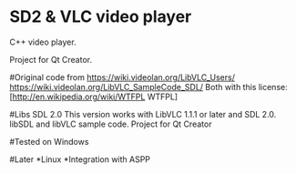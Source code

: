 # SD2 & VLC video player
C++ video player.

Project for Qt Creator.

#Original code from
https://wiki.videolan.org/LibVLC_Users/
https://wiki.videolan.org/LibVLC_SampleCode_SDL/
Both with this license: [http://en.wikipedia.org/wiki/WTFPL WTFPL]

#Libs
SDL 2.0
This version works with LibVLC 1.1.1 or later and SDL 2.0.
libSDL and libVLC sample code.
Project for Qt Creator

#Tested on
Windows

#Later
*Linux
*Integration with ASPP